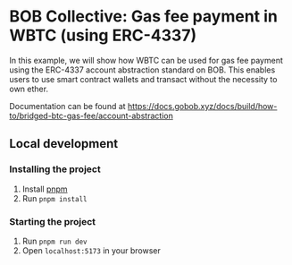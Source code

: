 # BOB Collective: Gas fee payment in WBTC (using ERC-4337)

In this example, we will show how WBTC can be used for gas fee payment using the ERC-4337 account abstraction standard on BOB. This enables users to use smart contract wallets and transact without the necessity to own ether.

Documentation can be found at https://docs.gobob.xyz/docs/build/how-to/bridged-btc-gas-fee/account-abstraction

## Local development

### Installing the project

1. Install [pnpm](https://pnpm.io/installation)
2. Run `pnpm install`

### Starting the project
1. Run `pnpm run dev`
2. Open `localhost:5173` in your browser
